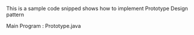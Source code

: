 This is a sample code snipped shows how to implement Prototype Design pattern

Main Program : Prototype.java